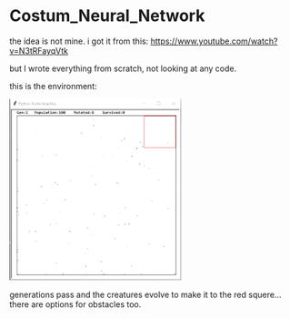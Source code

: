 # Costum_Neural_Network
the idea is not mine. i got it from this: https://www.youtube.com/watch?v=N3tRFayqVtk
<p>but I wrote everything from scratch, not looking at any code.

this is the environment:

<img src="env.PNG" width=60% height=auto>

generations pass and the creatures evolve to make it to the red squere...
there are options for obstacles too.
